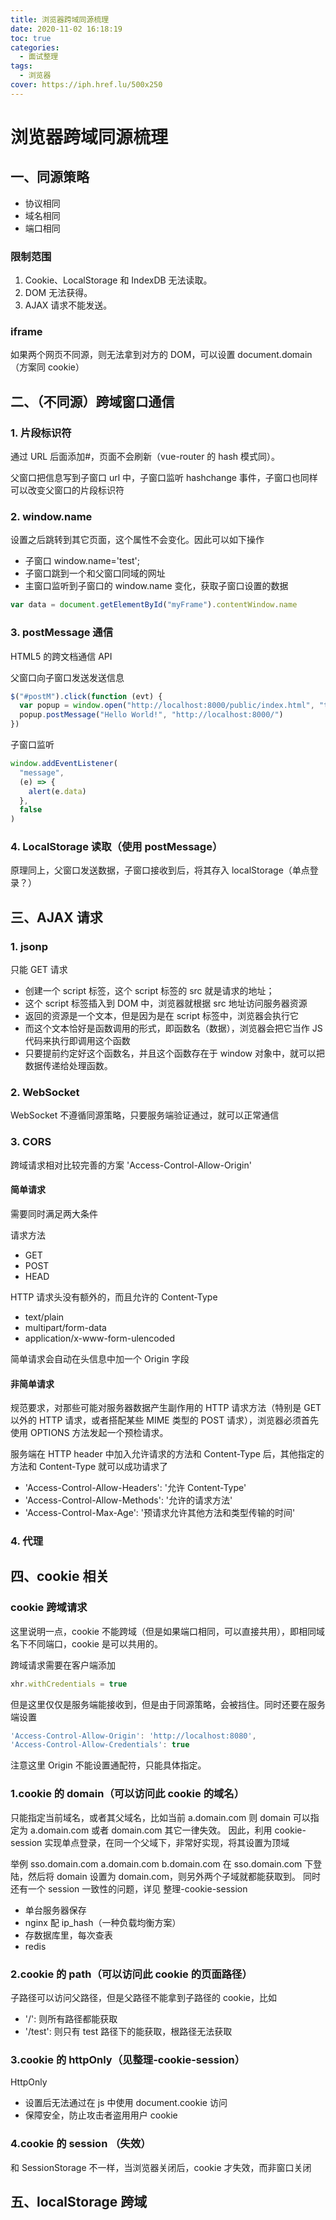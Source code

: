 ```yaml
---
title: 浏览器跨域同源梳理
date: 2020-11-02 16:18:19
toc: true
categories:
  - 面试整理
tags:
  - 浏览器
cover: https://iph.href.lu/500x250
---
```


# 浏览器跨域同源梳理

## 一、同源策略

- 协议相同
- 域名相同
- 端口相同

### 限制范围

1. Cookie、LocalStorage 和 IndexDB 无法读取。
2. DOM 无法获得。
3.  AJAX 请求不能发送。

### iframe

如果两个网页不同源，则无法拿到对方的 DOM，可以设置 document.domain（方案同 cookie）

## 二、（不同源）跨域窗口通信

### 1. 片段标识符

通过 URL 后面添加#，页面不会刷新（vue-router 的 hash 模式同）。

父窗口把信息写到子窗口 url 中，子窗口监听 hashchange 事件，子窗口也同样可以改变父窗口的片段标识符

### 2. window.name

设置之后跳转到其它页面，这个属性不会变化。因此可以如下操作

- 子窗口 window.name='test';
- 子窗口跳到一个和父窗口同域的网址
- 主窗口监听到子窗口的 window.name 变化，获取子窗口设置的数据

```js
var data = document.getElementById("myFrame").contentWindow.name
```

### 3. postMessage 通信

HTML5 的跨文档通信 API

父窗口向子窗口发送发送信息

```js
$("#postM").click(function (evt) {
  var popup = window.open("http://localhost:8000/public/index.html", "title")
  popup.postMessage("Hello World!", "http://localhost:8000/")
})
```

子窗口监听

```js
window.addEventListener(
  "message",
  (e) => {
    alert(e.data)
  },
  false
)
```

### 4. LocalStorage 读取（使用 postMessage）

原理同上，父窗口发送数据，子窗口接收到后，将其存入 localStorage（单点登录？）

## 三、AJAX 请求

### 1. jsonp

只能 GET 请求

- 创建一个 script 标签，这个 script 标签的 src 就是请求的地址；
- 这个 script 标签插入到 DOM 中，浏览器就根据 src 地址访问服务器资源
- 返回的资源是一个文本，但是因为是在 script 标签中，浏览器会执行它
- 而这个文本恰好是函数调用的形式，即函数名（数据），浏览器会把它当作 JS 代码来执行即调用这个函数
- 只要提前约定好这个函数名，并且这个函数存在于 window 对象中，就可以把数据传递给处理函数。

### 2. WebSocket

WebSocket 不遵循同源策略，只要服务端验证通过，就可以正常通信

### 3. CORS

跨域请求相对比较完善的方案
'Access-Control-Allow-Origin'

#### 简单请求

需要同时满足两大条件

请求方法

- GET
- POST
- HEAD

HTTP 请求头没有额外的，而且允许的 Content-Type

- text/plain
- multipart/form-data
- application/x-www-form-ulencoded

简单请求会自动在头信息中加一个 Origin 字段

#### 非简单请求

规范要求，对那些可能对服务器数据产生副作用的 HTTP 请求方法（特别是 GET 以外的 HTTP 请求，或者搭配某些 MIME 类型的 POST 请求），浏览器必须首先使用 OPTIONS 方法发起一个预检请求。

服务端在 HTTP header 中加入允许请求的方法和 Content-Type 后，其他指定的方法和 Content-Type 就可以成功请求了

- 'Access-Control-Allow-Headers': '允许 Content-Type'
- 'Access-Control-Allow-Methods': '允许的请求方法'
- 'Access-Control-Max-Age': '预请求允许其他方法和类型传输的时间'

### 4. 代理

## 四、cookie 相关

### cookie 跨域请求

这里说明一点，cookie 不能跨域（但是如果端口相同，可以直接共用），即相同域名下不同端口，cookie 是可以共用的。

跨域请求需要在客户端添加

```js
xhr.withCredentials = true
```

但是这里仅仅是服务端能接收到，但是由于同源策略，会被挡住。同时还要在服务端设置

```js
'Access-Control-Allow-Origin': 'http://localhost:8080',
'Access-Control-Allow-Credentials': true
```

注意这里 Origin 不能设置通配符，只能具体指定。

### 1.cookie 的 domain（可以访问此 cookie 的域名）

只能指定当前域名，或者其父域名，比如当前 a.domain.com
则 domain 可以指定为 a.domain.com 或者 domain.com 其它一律失效。
因此，利用 cookie-session 实现单点登录，在同一个父域下，非常好实现，将其设置为顶域

举例 sso.domain.com a.domain.com b.domain.com
在 sso.domain.com 下登陆，然后将 domain 设置为 domain.com，则另外两个子域就都能获取到。
同时还有一个 session 一致性的问题，详见 整理-cookie-session

- 单台服务器保存
- nginx 配 ip_hash（一种负载均衡方案）
- 存数据库里，每次查表
- redis

### 2.cookie 的 path（可以访问此 cookie 的页面路径）

子路径可以访问父路径，但是父路径不能拿到子路径的 cookie，比如

- '/': 则所有路径都能获取
- '/test': 则只有 test 路径下的能获取，根路径无法获取

### 3.cookie 的 httpOnly（见整理-cookie-session）

HttpOnly

- 设置后无法通过在 js 中使用 document.cookie 访问
- 保障安全，防止攻击者盗用用户 cookie

### 4.cookie 的 session （失效）

和 SessionStorage 不一样，当浏览器关闭后，cookie 才失效，而非窗口关闭

## 五、localStorage 跨域
